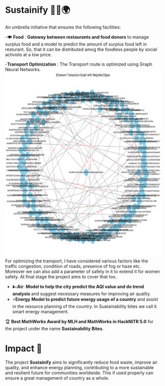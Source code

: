# Sustainify 🌱🍴🌍

An umbrella initiative that ensures the following facilities:

-🍽️ **Food** :  **Gateway between restaurants and food donors** to manage surplus food and a model to predict the amount of surplus food left in resturant. So, that it can be distributed amog the foodless people by social activists at a low price.

-**Transport Optimization** : The Transport route is optimized using Graph Neural Networks.
<img src="https://github.com/Lord3008/Sustainify/blob/main/Output_Images/output_1.png" alt="Weighted graph showing traffic" width="900" height="600">
For optimizing the transport, I have considered various factors like the traffic congestion, condition of roads, presence of fog or haze etc. Moreover we can also add a parameter of safety in it  to extend it for women safety. At final stage the project aims to cover that too. 
- 🌬️**Air**: **Model to help the city predict the AQI value and do trend analysis** and suggest necessary measures for improving air quality.
- ⚡**Energy** **Model to predict future energy usage of a country** and assist in the resource planning of the country. In Suatainability bites we call it smart energy management.

🏆 **Best MathWorks Award by MLH and MathWorks in HackNITR 5.0** for the project under the name **Sustainability Bites**.

# Impact 🌟

The project **Sustainify** aims to significantly reduce food waste, improve air quality, and enhance energy planning, contributing to a more sustainable and resilient future for communities worldwide. This if used properly can ensure a great management of country as a whole.
